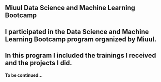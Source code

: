 ## Miuul Data Science and Machine Learning Bootcamp
## I participated in the Data Science and Machine Learning Bootcamp program organized by Miuul.
## In this program I included the trainings I received and the projects I did.
#### To be continued...
